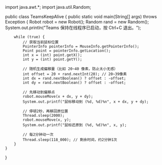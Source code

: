 import java.awt.*;
import java.util.Random;

public class TeamsKeepAlive {
    public static void main(String[] args) throws Exception {
        Robot robot = new Robot();
        Random rand = new Random();
        System.out.println("Teams 保持在线程序已启动，按 Ctrl+C 退出。");

        while (true) {
            // 获取当前鼠标位置
            PointerInfo pointerInfo = MouseInfo.getPointerInfo();
            Point point = pointerInfo.getLocation();
            int x = (int) point.getX();
            int y = (int) point.getY();

            // 随机生成偏移量（比如 20~40 像素，防止太小无感）
            int offset = 20 + rand.nextInt(20); // 20~39像素
            int dx = rand.nextBoolean() ? offset : -offset;
            int dy = rand.nextBoolean() ? offset : -offset;

            // 先移动到偏移点
            robot.mouseMove(x + dx, y + dy);
            System.out.printf("鼠标移动到 (%d, %d)%n", x + dx, y + dy);

            // 停顿2秒，再移回原位置
            Thread.sleep(2000);
            robot.mouseMove(x, y);
            System.out.printf("鼠标还原到 (%d, %d)%n", x, y);

            // 每2分钟动一次
            Thread.sleep(118_000); // 剩余时间，约2分钟1次
        }
    }
}
